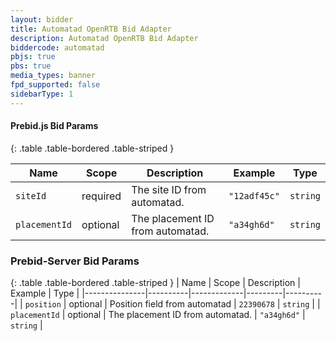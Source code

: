 ```yaml
---
layout: bidder
title: Automatad OpenRTB Bid Adapter
description: Automatad OpenRTB Bid Adapter
biddercode: automatad 
pbjs: true
pbs: true
media_types: banner
fpd_supported: false
sidebarType: 1
---
```


#### Prebid.js Bid Params

{: .table .table-bordered .table-striped }

| Name      | Scope    | Description               | Example    | Type     |
|-----------|----------|---------------------------|------------|----------|
| `siteId`    | required | The site ID from automatad.  | `"12adf45c"` | `string` |
| `placementId`    | optional | The placement ID from automatad.  | `"a34gh6d"` | `string` |

### Prebid-Server Bid Params

{: .table .table-bordered .table-striped }
| Name          | Scope    | Description | Example | Type     |
|---------------|----------|-------------|---------|----------|
| `position` | optional | Position field from automatad | `22390678` | `string` |
| `placementId`    | optional | The placement ID from automatad.  | `"a34gh6d"` | `string` |


